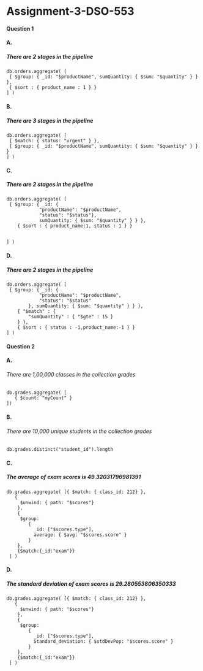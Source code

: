 # Assignment-3-DSO-553

#### Question 1

#### A.

##### There are 2 stages in the pipeline
```
db.orders.aggregate( [
 { $group: { _id: "$productName", sumQuantity: { $sum: "$quantity" } } },
 { $sort : { product_name : 1 } }
] )
```

#### B.

##### There are 3 stages in the pipeline
```
db.orders.aggregate( [
 { $match: { status: "urgent" } },
 { $group: { _id: "$productName", sumQuantity: { $sum: "$quantity" } } }
] )
```

#### C.


##### There are 2 stages in the pipeline
```
db.orders.aggregate( [
 { $group: { _id: {
            "productName": "$productName",
            "status": "$status"}, 
            sumQuantity: { $sum: "$quantity" } } },
    { $sort : { product_name:1, status : 1 } }
    
    
] )
```

#### D.

##### There are 2 stages in the pipeline

```
db.orders.aggregate( [
 { $group: { _id: {
            "productName": "$productName",
            "status": "$status"
        }, sumQuantity: { $sum: "$quantity" } } },
    { "$match" : { 
        "sumQuantity" : { "$gte" : 15 } 
    } },
    { $sort : { status : -1,product_name:-1 } }
] )
```



#### Question 2


#### A.

###### There are 1,00,000 classes in the collection grades

```
db.grades.aggregate( [
   { $count: "myCount" }
])
```

#### B.

###### There are 10,000 unique students in the collection grades

```
db.grades.distinct("student_id").length
```

#### C.

##### The average of exam scores is 49.32031796981391

```
db.grades.aggregate( [{ $match: { class_id: 212} },
   {
     $unwind: { path: "$scores"}
    },
    {
     $group:
        {
          _id: ["$scores.type"],
          average: { $avg: "$scores.score" }
        }
    },
    {$match:{_id:"exam"}}
 ] )
```

#### D.

##### The standard deviation of exam scores is 29.280553806350333

```
db.grades.aggregate( [{ $match: { class_id: 212} },
   {
     $unwind: { path: "$scores"}
    },
    {
     $group:
        {
          _id: ["$scores.type"],
          Standard_deviation: { $stdDevPop: "$scores.score" }
        }
    },
    {$match:{_id:"exam"}}
 ] )
```





